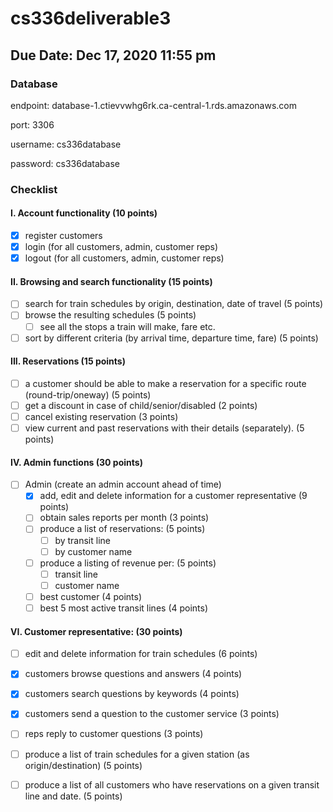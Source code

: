# cs336deliverable3

## Due Date: Dec 17, 2020 11:55 pm

### Database
endpoint: database-1.ctievvwhg6rk.ca-central-1.rds.amazonaws.com

port: 3306

username: cs336database

password: cs336database

### Checklist
#### I. Account functionality (10 points)
- [X] register customers
- [X] login (for all customers, admin, customer reps)
- [X] logout (for all customers, admin, customer reps)

#### II. Browsing and search functionality (15 points)
- [ ] search for train schedules by origin, destination, date of travel (5 points)
- [ ] browse the resulting schedules (5 points)
  - [ ] see all the stops a train will make, fare etc.
- [ ] sort by different criteria (by arrival time, departure time, fare) (5 points)

#### III. Reservations (15 points)
- [ ] a customer should be able to make a reservation for a specific route (round-trip/oneway) (5 points)
- [ ] get a discount in case of child/senior/disabled (2 points)
- [ ] cancel existing reservation (3 points)
- [ ] view current and past reservations with their details (separately). (5 points)

#### IV. Admin functions (30 points)
- [ ] Admin (create an admin account ahead of time)
  - [X] add, edit and delete information for a customer representative (9 points)
  - [ ] obtain sales reports per month (3 points)
  - [ ] produce a list of reservations: (5 points)
    - [ ] by transit line
    - [ ] by customer name
  - [ ] produce a listing of revenue per: (5 points)
    - [ ] transit line
    - [ ] customer name
  - [ ] best customer (4 points)
  - [ ] best 5 most active transit lines (4 points)

#### VI. Customer representative: (30 points)
- [ ] edit and delete information for train schedules (6 points)
- [X] customers browse questions and answers (4 points)
- [X] customers search questions by keywords (4 points)
- [X] customers send a question to the customer service (3 points)
- [ ] reps reply to customer questions (3 points)
- [ ] produce a list of train schedules for a given station (as origin/destination) (5 points)
- [ ] produce a list of all customers who have reservations on a given transit line and date. (5 points)


